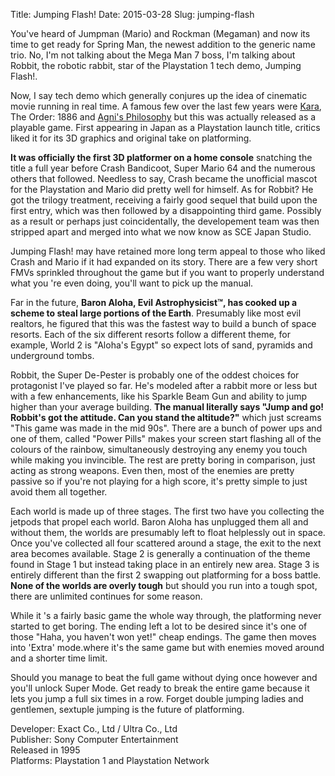 Title: Jumping Flash!
Date: 2015-03-28
Slug: jumping-flash

You've heard of Jumpman (Mario) and Rockman (Megaman) and now its time to get
ready for Spring Man, the newest addition to the generic name trio. No, I'm
not talking about the Mega Man 7 boss, I'm talking about Robbit, the robotic
rabbit, star of the Playstation 1 tech demo, Jumping Flash!.  
  
Now, I say tech demo which generally conjures up the idea of cinematic movie
running in real time. A famous few over the last few years were
[Kara](https://www.youtube.com/watch?v=1EvqiGm0wz8), The Order: 1886 and
[Agni's Philosophy](https://www.youtube.com/watch?v=UVX0OUO9ptU) but this was
actually released as a playable game. First appearing in Japan as a
Playstation launch title, critics liked it for its 3D graphics and original
take on platforming.  
  
**It was officially the first 3D platformer on a home console** snatching the
title a full year before Crash Bandicoot, Super Mario 64 and the numerous
others that followed. Needless to say, Crash became the unofficial mascot for
the Playstation and Mario did pretty well for himself. As for Robbit? He got
the trilogy treatment, receiving a fairly good sequel that build upon the
first entry, which was then followed by a disappointing third game. Possibly
as a result or perhaps just coincidentally, the developement team was then
stripped apart and merged into what we now know as SCE Japan Studio.  
  
Jumping Flash! may have retained more long term appeal to those who liked
Crash and Mario if it had expanded on its story. There are a few very short
FMVs sprinkled throughout the game but if you want to properly understand what
you 're even doing, you'll want to pick up the manual.  
  
Far in the future, **Baron Aloha, Evil Astrophysicist™, has cooked up a scheme
to steal large portions of the Earth**. Presumably like most evil realtors, he
figured that this was the fastest way to build a bunch of space resorts. Each
of the six different resorts follow a different theme, for example, World 2 is
"Aloha's Egypt" so expect lots of sand, pyramids and underground tombs.  
  
Robbit, the Super De-Pester is probably one of the oddest choices for
protagonist I've played so far. He's modeled after a rabbit more or less but
with a few enhancements, like his Sparkle Beam Gun and ability to jump higher
than your average building. **The manual literally says "Jump and go! Robbit's
got the attitude. Can you stand the altitude?"** which just screams "This game
was made in the mid 90s". There are a bunch of power ups and one of them,
called "Power Pills" makes your screen start flashing all of the colours of
the rainbow, simultaneously destroying any enemy you touch while making you
invincible. The rest are pretty boring in comparison, just acting as strong
weapons. Even then, most of the enemies are pretty passive so if you're not
playing for a high score, it's pretty simple to just avoid them all together.  
  
Each world is made up of three stages. The first two have you collecting the
jetpods that propel each world. Baron Aloha has unplugged them all and without
them, the worlds are presumably left to float helplessly out in space. Once
you've collected all four scattered around a stage, the exit to the next area
becomes available. Stage 2 is generally a continuation of the theme found in
Stage 1 but instead taking place in an entirely new area. Stage 3 is entirely
different than the first 2 swapping out platforming for a boss battle. **None
of the worlds are overly tough** but should you run into a tough spot, there
are unlimited continues for some reason.  
  
While it 's a fairly basic game the whole way through, the platforming never
started to get boring. The ending left a lot to be desired since it's one of
those "Haha, you haven't won yet!" cheap endings. The game then moves into
'Extra' mode.where it's the same game but with enemies moved around and a
shorter time limit.  
  
Should you manage to beat the full game without dying once however and you'll
unlock Super Mode. Get ready to break the entire game because it lets you jump
a full six times in a row. Forget double jumping ladies and gentlemen,
sextuple jumping is the future of platforming.  
  
Developer: Exact Co., Ltd / Ultra Co., Ltd  
Publisher: Sony Computer Entertainment  
Released in 1995  
Platforms: Playstation 1 and Playstation Network

